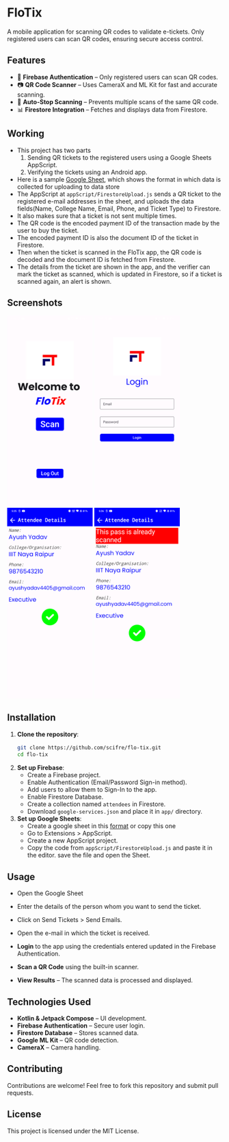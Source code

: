 # FloTix

A mobile application for scanning QR codes to validate e-tickets. Only registered users can scan QR codes, ensuring secure access control.

## Features

- 🔐 **Firebase Authentication** – Only registered users can scan QR codes.
- 📷 **QR Code Scanner** – Uses CameraX and ML Kit for fast and accurate scanning.
- 🎯 **Auto-Stop Scanning** – Prevents multiple scans of the same QR code.
- 📊 **Firestore Integration** – Fetches and displays data from Firestore.

## Working

- This project has two parts
  1. Sending QR tickets to the registered users using a Google Sheets AppScript.
  2. Verifying the tickets using an Android app.
- Here is a sample [Google Sheet](https://docs.google.com/spreadsheets/d/1qLaVNJ6_vVdWjUwSAMqMsGMV0p3UmNtpzeVHwYW4x74/edit?usp=sharing), which shows the format in which data is collected for uploading to data store
- The AppScript at `appScript/FirestoreUpload.js` sends a QR ticket to the registered e-mail addresses in the sheet, and uploads the data fields(Name, College Name, Email, Phone, and Ticket Type) to Firestore.
- It also makes sure that a ticket is not sent multiple times.
- The QR code is the encoded payment ID of the transaction made by the user to buy the ticket.
- The encoded payment ID is also the document ID of the ticket in Firestore.
- Then when the ticket is scanned in the FloTix app, the QR code is decoded and the document ID is fetched from Firestore.
- The details from the ticket are shown in the app, and the verifier can mark the ticket as scanned, which is updated in Firestore, so if a ticket is scanned again, an alert is shown.

## Screenshots

<p>
    <img src="screenshots/Screenshot_20250325_171858.png" width=200>
    <img src="screenshots/Screenshot_20250325_171936.png" width=200>
    <img src="screenshots/Screenshot_20250325_172548.png" width=200>
    <img src="screenshots/Screenshot_20250325_172617.png" width=200>
</p>

## Installation

1. **Clone the repository**:
   ```sh
   git clone https://github.com/scifre/flo-tix.git
   cd flo-tix
   ```
2. **Set up Firebase**:
    - Create a Firebase project.
    - Enable Authentication (Email/Password Sign-in method).
    - Add users to allow them to Sign-In to the app.
    - Enable Firestore Database.
    - Create a collection named `attendees` in Firestore.
    - Download `google-services.json` and place it in `app/` directory.
3. **Set up Google Sheets**:
    - Create a google sheet in this [format](https://docs.google.com/spreadsheets/d/1qLaVNJ6_vVdWjUwSAMqMsGMV0p3UmNtpzeVHwYW4x74/edit?usp=sharing) or copy this one
    - Go to Extensions > AppScript.
    - Create a new AppScript project.
    - Copy the code from `appScript/FirestoreUpload.js` and paste it in the editor. save the file and open the Sheet.

## Usage
- Open the Google Sheet
- Enter the details of the person whom you want to send the ticket.
- Click on Send Tickets > Send Emails.
- Open the e-mail in which the ticket is received.

- **Login** to the app using the credentials entered updated in the Firebase Authentication.
- **Scan a QR Code** using the built-in scanner.
- **View Results** – The scanned data is processed and displayed.

## Technologies Used

- **Kotlin & Jetpack Compose** – UI development.
- **Firebase Authentication** – Secure user login.
- **Firestore Database** – Stores scanned data.
- **Google ML Kit** – QR code detection.
- **CameraX** – Camera handling.

## Contributing

Contributions are welcome! Feel free to fork this repository and submit pull requests.

## License

This project is licensed under the MIT License.

